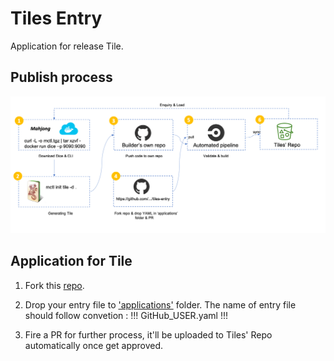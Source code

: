# Tiles Entry
Application for release Tile.

## Publish process

<img src="./publish.png">

## Application for Tile 

1. Fork this [repo](https://github.com/cc4i/tiles-entry.git).

2. Drop your entry file to ['applications'](./applications) folder. The name of entry file should follow convetion : !!! GitHub_USER.yaml !!!

3. Fire a PR for further process, it'll be uploaded to Tiles' Repo automatically once get approved.
